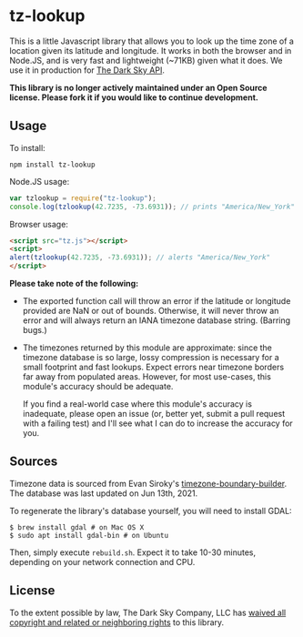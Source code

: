 tz-lookup
=========
This is a little Javascript library that allows you to look up the time zone of
a location given its latitude and longitude. It works in both the browser and
in Node.JS, and is very fast and lightweight (~71KB) given what it does. We
use it in production for [The Dark Sky API][1].

**This library is no longer actively maintained under an Open Source license. Please fork it if you would like to continue development.**

[1]: https://darksky.net/dev/

Usage
-----
To install:

    npm install tz-lookup

Node.JS usage:

```javascript
var tzlookup = require("tz-lookup");
console.log(tzlookup(42.7235, -73.6931)); // prints "America/New_York"
```

Browser usage:

```html
<script src="tz.js"></script>
<script>
alert(tzlookup(42.7235, -73.6931)); // alerts "America/New_York"
</script>
```

**Please take note of the following:**

*   The exported function call will throw an error if the latitude or longitude
    provided are NaN or out of bounds. Otherwise, it will never throw an error
    and will always return an IANA timezone database string. (Barring bugs.)

*   The timezones returned by this module are approximate: since the timezone
    database is so large, lossy compression is necessary for a small footprint
    and fast lookups. Expect errors near timezone borders far away from
    populated areas. However, for most use-cases, this module's accuracy should
    be adequate.
    
    If you find a real-world case where this module's accuracy is inadequate,
    please open an issue (or, better yet, submit a pull request with a failing
    test) and I'll see what I can do to increase the accuracy for you.

Sources
-------
Timezone data is sourced from Evan Siroky's [timezone-boundary-builder][tbb].
The database was last updated on Jun 13th, 2021.

To regenerate the library's database yourself, you will need to install GDAL:

```
$ brew install gdal # on Mac OS X
$ sudo apt install gdal-bin # on Ubuntu
```

Then, simply execute `rebuild.sh`. Expect it to take 10-30 minutes, depending
on your network connection and CPU.

[tbb]: https://github.com/evansiroky/timezone-boundary-builder/

License
-------
To the extent possible by law, The Dark Sky Company, LLC has [waived all
copyright and related or neighboring rights][cc0] to this library.

[cc0]: http://creativecommons.org/publicdomain/zero/1.0/
